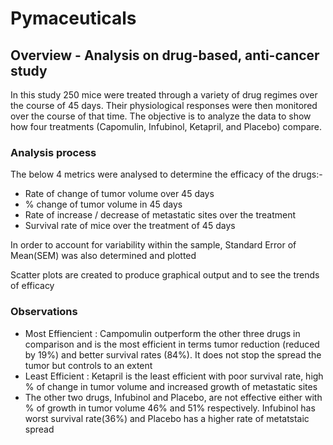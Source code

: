 # Pymaceuticals

## Overview - Analysis on drug-based, anti-cancer study 
In this study 250  mice were treated through a variety of drug regimes over the course of 45 days. Their physiological responses were then monitored over the course of that time. The objective is to analyze the data to show how four treatments (Capomulin, Infubinol, Ketapril, and Placebo) compare. 

### Analysis process
The below 4 metrics were analysed to determine the efficacy of the drugs:-
- Rate of change of tumor volume over 45 days
- % change of tumor volume in 45 days
- Rate of increase / decrease of metastatic sites over the treatment
- Survival rate of mice over the treatment of 45 days

In order to account for variability within the sample, Standard Error of Mean(SEM) was also determined and plotted

Scatter plots are created to produce graphical output and to see the trends of efficacy

### Observations
- Most Effiencient : Campomulin outperform the other three drugs in comparison and is the most efficient in terms tumor reduction (reduced by 19%) and better survival rates (84%). It does not stop the spread the tumor but controls to an extent
- Least Efficient : Ketapril is the least efficient with poor survival rate, high % of change in tumor volume and increased growth of metastatic sites
- The other two drugs, Infubinol and Placebo, are not effective either with % of growth in tumor volume 46% and 51% respectively. Infubinol has worst survival rate(36%) and Placebo has a higher rate of metatstaic spread
